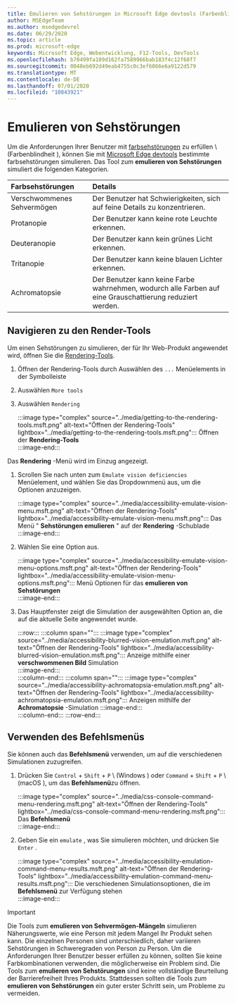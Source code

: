 ```yaml
---
title: Emulieren von Sehstörungen in Microsoft Edge devtools (Farbenblindheit)
author: MSEdgeTeam
ms.author: msedgedevrel
ms.date: 06/29/2020
ms.topic: article
ms.prod: microsoft-edge
keywords: Microsoft Edge, Webentwicklung, F12-Tools, DevTools
ms.openlocfilehash: b70499fa189d162fa7589966bab183f4c12f68f7
ms.sourcegitcommit: 0048eb692d49eab4755c0c3ef6866e6a9122d579
ms.translationtype: MT
ms.contentlocale: de-DE
ms.lasthandoff: 07/01/2020
ms.locfileid: "10843921"
---
```

# Emulieren von Sehstörungen

Um die Anforderungen Ihrer Benutzer mit [farbsehstörungen][ColorblindawarenessMain] zu erfüllen \ (Farbenblindheit \), können Sie mit [Microsoft Edge devtools][MicrosoftEdgeDevTools] bestimmte farbsehstörungen simulieren.  Das Tool zum **emulieren von Sehstörungen** simuliert die folgenden Kategorien.  

| Farbsehstörungen | Details |  
|:--- |:--- |  
| Verschwommenes Sehvermögen | Der Benutzer hat Schwierigkeiten, sich auf feine Details zu konzentrieren. |   
| Protanopie | Der Benutzer kann keine rote Leuchte erkennen. |  
| Deuteranopie | Der Benutzer kann kein grünes Licht erkennen. |  
| Tritanopie | Der Benutzer kann keine blauen Lichter erkennen. |  
| Achromatopsie | Der Benutzer kann keine Farbe wahrnehmen, wodurch alle Farben auf eine Grauschattierung reduziert werden. |  

## Navigieren zu den Render-Tools  

Um einen Sehstörungen zu simulieren, der für Ihr Web-Produkt angewendet wird, öffnen Sie die [Rendering-Tools][RenderingTools].  

1.  Öffnen der Rendering-Tools durch Auswählen des `...` Menüelements in der Symbolleiste  
1.  Auswählen `More tools`  
1.  Auswählen `Rendering`  
    
    :::image type="complex" source="../media/getting-to-the-rendering-tools.msft.png" alt-text="Öffnen der Rendering-Tools" lightbox="../media/getting-to-the-rendering-tools.msft.png":::
       Öffnen der **Rendering-Tools**  
    :::image-end:::  

Das **Rendering** -Menü wird im Einzug angezeigt.  

1.  Scrollen Sie nach unten zum `Emulate vision deficiencies` Menüelement, und wählen Sie das Dropdownmenü aus, um die Optionen anzuzeigen.  
    
    :::image type="complex" source="../media/accessibility-emulate-vision-menu.msft.png" alt-text="Öffnen der Rendering-Tools" lightbox="../media/accessibility-emulate-vision-menu.msft.png":::
       Das Menü " **Sehstörungen emulieren** " auf der **Rendering** -Schublade  
    :::image-end:::  
    
1.  Wählen Sie eine Option aus.  
    
    :::image type="complex" source="../media/accessibility-emulate-vision-menu-options.msft.png" alt-text="Öffnen der Rendering-Tools" lightbox="../media/accessibility-emulate-vision-menu-options.msft.png":::
       Menü Optionen für das **emulieren von Sehstörungen**  
    :::image-end:::  
    
1.  Das Hauptfenster zeigt die Simulation der ausgewählten Option an, die auf die aktuelle Seite angewendet wurde.  
    
    :::row:::
       :::column span="":::
          :::image type="complex" source="../media/accessibility-blurred-vision-emulation.msft.png" alt-text="Öffnen der Rendering-Tools" lightbox="../media/accessibility-blurred-vision-emulation.msft.png":::
             Anzeige mithilfe einer **verschwommenen Bild** Simulation  
          :::image-end:::  
       :::column-end:::
       :::column span="":::
          :::image type="complex" source="../media/accessibility-achromatopsia-emulation.msft.png" alt-text="Öffnen der Rendering-Tools" lightbox="../media/accessibility-achromatopsia-emulation.msft.png":::
             Anzeigen mithilfe der **Achromatopsie** -Simulation :::image-end:::  
       :::column-end:::
    :::row-end:::
    
## Verwenden des Befehlsmenüs  

Sie können auch das **Befehlsmenü** verwenden, um auf die verschiedenen Simulationen zuzugreifen.  

1.  Drücken Sie `Control` + `Shift` + `P` \ (Windows \) oder `Command` + `Shift` + `P` \ (macOS \), um das **Befehlsmenü**zu öffnen.  
    
    :::image type="complex" source="../media/css-console-command-menu-rendering.msft.png" alt-text="Öffnen der Rendering-Tools" lightbox="../media/css-console-command-menu-rendering.msft.png":::
       Das **Befehlsmenü**  
    :::image-end:::  
    
1.  Geben Sie ein `emulate` , was Sie simulieren möchten, und drücken Sie `Enter` .  
    
    :::image type="complex" source="../media/accessibility-emulation-command-menu-results.msft.png" alt-text="Öffnen der Rendering-Tools" lightbox="../media/accessibility-emulation-command-menu-results.msft.png":::
       Die verschiedenen Simulationsoptionen, die im **Befehlsmenü** zur Verfügung stehen  
    :::image-end:::  
    
> [!IMPORTANT]
> Die Tools zum **emulieren von Sehvermögen-Mängeln** simulieren Näherungswerte, wie eine Person mit jedem Mangel Ihr Produkt sehen kann.  Die einzelnen Personen sind unterschiedlich, daher variieren Sehstörungen in Schweregraden von Person zu Person.  Um die Anforderungen Ihrer Benutzer besser erfüllen zu können, sollten Sie keine Farbkombinationen verwenden, die möglicherweise ein Problem sind.  Die Tools zum **emulieren von Sehstörungen** sind keine vollständige Beurteilung der Barrierefreiheit Ihres Produkts.  Stattdessen sollten die Tools zum **emulieren von Sehstörungen** ein guter erster Schritt sein, um Probleme zu vermeiden.  

<!-- links -->  

[MicrosoftEdgeDevTools]: /microsoft-edge/devtools-guide-chromium "Microsoft Edge (Chrom)-Entwickler Tools"  
[ColorblindawarenessMain]: http://www.colourblindawareness.org "Die Organisation der farbenblinden Sensibilisierung"  
[AmfcbMain]: https://www.amfcb.org "Die amerikanische Stiftung für das Farben Blind (AFCB)"  
[RenderingTools]: /microsoft-edge/devtools-guide-chromium/rendering-tools "Microsoft Edge (Chrom)-Rendering-Tools"  
